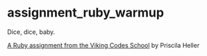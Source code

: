 assignment_ruby_warmup
======================

Dice, dice, baby.

[A Ruby assignment from the Viking Codes School](http://www.vikingcodeschool.com)
by Priscila Heller
